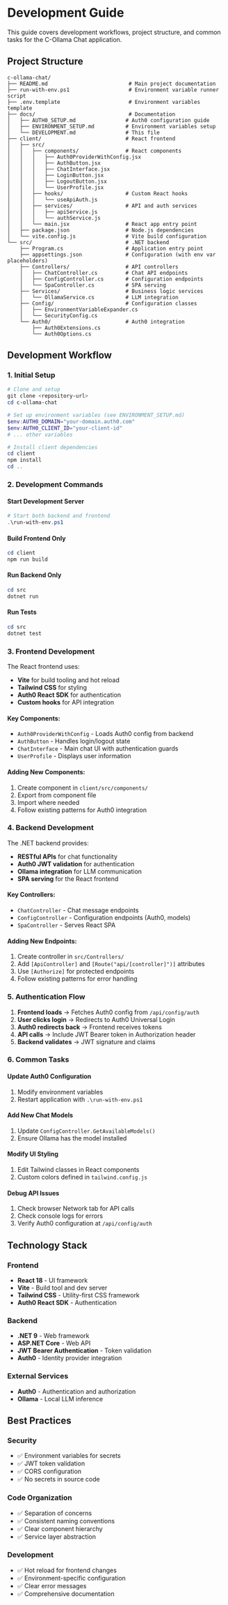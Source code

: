 # Development Guide

This guide covers development workflows, project structure, and common tasks for the C-Ollama Chat application.

## Project Structure

```
c-ollama-chat/
├── README.md                          # Main project documentation
├── run-with-env.ps1                   # Environment variable runner script
├── .env.template                      # Environment variables template
├── docs/                              # Documentation
│   ├── AUTH0_SETUP.md                # Auth0 configuration guide
│   ├── ENVIRONMENT_SETUP.md          # Environment variables setup
│   └── DEVELOPMENT.md                # This file
├── client/                           # React frontend
│   ├── src/
│   │   ├── components/               # React components
│   │   │   ├── Auth0ProviderWithConfig.jsx
│   │   │   ├── AuthButton.jsx
│   │   │   ├── ChatInterface.jsx
│   │   │   ├── LoginButton.jsx
│   │   │   ├── LogoutButton.jsx
│   │   │   └── UserProfile.jsx
│   │   ├── hooks/                    # Custom React hooks
│   │   │   └── useApiAuth.js
│   │   ├── services/                 # API and auth services
│   │   │   ├── apiService.js
│   │   │   └── authService.js
│   │   └── main.jsx                  # React app entry point
│   ├── package.json                  # Node.js dependencies
│   └── vite.config.js                # Vite build configuration
└── src/                              # .NET backend
    ├── Program.cs                    # Application entry point
    ├── appsettings.json              # Configuration (with env var placeholders)
    ├── Controllers/                  # API controllers
    │   ├── ChatController.cs         # Chat API endpoints
    │   ├── ConfigController.cs       # Configuration endpoints
    │   └── SpaController.cs          # SPA serving
    ├── Services/                     # Business logic services
    │   └── OllamaService.cs          # LLM integration
    ├── Config/                       # Configuration classes
    │   ├── EnvironmentVariableExpander.cs
    │   └── SecurityConfig.cs
    └── Auth0/                        # Auth0 integration
        ├── Auth0Extensions.cs
        └── Auth0Options.cs
```

## Development Workflow

### 1. Initial Setup

```powershell
# Clone and setup
git clone <repository-url>
cd c-ollama-chat

# Set up environment variables (see ENVIRONMENT_SETUP.md)
$env:AUTH0_DOMAIN="your-domain.auth0.com"
$env:AUTH0_CLIENT_ID="your-client-id"
# ... other variables

# Install client dependencies
cd client
npm install
cd ..
```

### 2. Development Commands

#### Start Development Server
```powershell
# Start both backend and frontend
.\run-with-env.ps1
```

#### Build Frontend Only
```powershell
cd client
npm run build
```

#### Run Backend Only
```powershell
cd src
dotnet run
```

#### Run Tests
```powershell
cd src
dotnet test
```

### 3. Frontend Development

The React frontend uses:
- **Vite** for build tooling and hot reload
- **Tailwind CSS** for styling
- **Auth0 React SDK** for authentication
- **Custom hooks** for API integration

#### Key Components:
- `Auth0ProviderWithConfig` - Loads Auth0 config from backend
- `AuthButton` - Handles login/logout state
- `ChatInterface` - Main chat UI with authentication guards
- `UserProfile` - Displays user information

#### Adding New Components:
1. Create component in `client/src/components/`
2. Export from component file
3. Import where needed
4. Follow existing patterns for Auth0 integration

### 4. Backend Development

The .NET backend provides:
- **RESTful APIs** for chat functionality
- **Auth0 JWT validation** for authentication
- **Ollama integration** for LLM communication
- **SPA serving** for the React frontend

#### Key Controllers:
- `ChatController` - Chat message endpoints
- `ConfigController` - Configuration endpoints (Auth0, models)
- `SpaController` - Serves React SPA

#### Adding New Endpoints:
1. Create controller in `src/Controllers/`
2. Add `[ApiController]` and `[Route("api/[controller]")]` attributes
3. Use `[Authorize]` for protected endpoints
4. Follow existing patterns for error handling

### 5. Authentication Flow

1. **Frontend loads** → Fetches Auth0 config from `/api/config/auth`
2. **User clicks login** → Redirects to Auth0 Universal Login
3. **Auth0 redirects back** → Frontend receives tokens
4. **API calls** → Include JWT Bearer token in Authorization header
5. **Backend validates** → JWT signature and claims

### 6. Common Tasks

#### Update Auth0 Configuration
1. Modify environment variables
2. Restart application with `.\run-with-env.ps1`

#### Add New Chat Models
1. Update `ConfigController.GetAvailableModels()`
2. Ensure Ollama has the model installed

#### Modify UI Styling
1. Edit Tailwind classes in React components
2. Custom colors defined in `tailwind.config.js`

#### Debug API Issues
1. Check browser Network tab for API calls
2. Check console logs for errors
3. Verify Auth0 configuration at `/api/config/auth`

## Technology Stack

### Frontend
- **React 18** - UI framework
- **Vite** - Build tool and dev server
- **Tailwind CSS** - Utility-first CSS framework
- **Auth0 React SDK** - Authentication

### Backend
- **.NET 9** - Web framework
- **ASP.NET Core** - Web API
- **JWT Bearer Authentication** - Token validation
- **Auth0** - Identity provider integration

### External Services
- **Auth0** - Authentication and authorization
- **Ollama** - Local LLM inference

## Best Practices

### Security
- ✅ Environment variables for secrets
- ✅ JWT token validation
- ✅ CORS configuration
- ✅ No secrets in source code

### Code Organization
- ✅ Separation of concerns
- ✅ Consistent naming conventions
- ✅ Clear component hierarchy
- ✅ Service layer abstraction

### Development
- ✅ Hot reload for frontend changes
- ✅ Environment-specific configuration
- ✅ Clear error messages
- ✅ Comprehensive documentation

